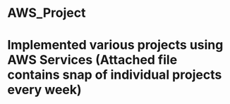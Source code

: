 # AWS_Project
# Implemented various projects using AWS Services (Attached file contains snap of individual projects every week)
